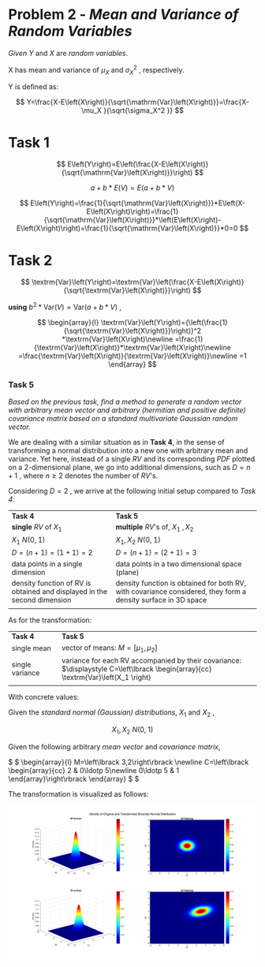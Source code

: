 
#  **Problem 2 \-** *Mean and Variance of Random Variables*

*Given Y* and *X* are *random variables*.


X has mean and variance of $\mu_X$ and $\sigma_X^2$ , respectively.


Y is defined as:

 $$ Y=\frac{X-E\left(X\right)}{\sqrt{\mathrm{Var}\left(X\right)}}=\frac{X-\mu_X }{\sqrt{\sigma_X^2 }} $$ 
# Task 1
 $$ E\left(Y\right)=E\left(\frac{X-E\left(X\right)}{\sqrt{\mathrm{Var}\left(X\right)}}\right) $$ 

```math
a+b*E\left(V\right)=E\left(a+b*V\right)
```

 $$ E\left(Y\right)=\frac{1}{\sqrt{\mathrm{Var}\left(X\right)}}*E\left(X-E\left(X\right)\right)=\frac{1}{\sqrt{\mathrm{Var}\left(X\right)}}*\left(E\left(X\right)-E\left(X\right)\right)=\frac{1}{\sqrt{\mathrm{Var}\left(X\right)}}*0=0 $$ 
# Task 2
 $$ \textrm{Var}\left(Y\right)=\textrm{Var}\left(\frac{X-E\left(X\right)}{\sqrt{\textrm{Var}\left(X\right)}}\right) $$ 

**using** $b^2 *\textrm{Var}\left(V\right)=\textrm{Var}\left(a+b*V\right)$ ,

 $$ \begin{array}{l} \textrm{Var}\left(Y\right)={\left(\frac{1}{\sqrt{\textrm{Var}\left(X\right)}}\right)}^2 *\textrm{Var}\left(X\right)\newline =\frac{1}{\textrm{Var}\left(X\right)}*\textrm{Var}\left(X\right)\newline =\frac{\textrm{Var}\left(X\right)}{\textrm{Var}\left(X\right)}\newline =1 \end{array} $$ 

### Task 5

*Based on the previous task, find a method to generate a random vector with arbitrary mean vector and arbitrary (hermitian and positive definite) covariance matrix based on a standard multivariate Gaussian random vector.*


We are dealing with a similar situation as in **Task 4**, in the sense of transforming a normal distribution into a new one with arbitrary mean and variance. Yet here, instead of a single *RV* and its corresponding *PDF* plotted on a 2\-dimensional plane, we go into additional dimensions, such as $D=n+1$ , where $n\ge 2$ denotes the number of *RV*'s.


Considering $D=2$ , we arrive at the following initial setup compared to *Task 4*:

|      |      |
| :-- | :-- |
| **Task 4** <br>  | **Task 5** <br>   |
| **single** *RV* of $X_1$ <br>  | **multiple** *RV*'s of, $X_1 \;,X_2$ <br>   |
| $\displaystyle X_1 ~N\left(0,\;1\right)$ <br>  | $\displaystyle X_1 ,X_2 ~N\left(0,\;1\right)$ <br>   |
| $\displaystyle D=\left(n+1\right)=\left(1+1\right)=2$ <br>  | $\displaystyle D=\left(n+1\right)=\left(2+1\right)=3$ <br>   |
| data points in a single dimension <br>  | data points in a two dimensional space (plane) <br>   |
| density function of RV is obtained and displayed in the second dimension <br>  | density function is obtained for both RV, with covariance considered, they form a density surface in 3D space <br>   |
|      |       |


As for the transformation:

|      |      |
| :-- | :-- |
| **Task 4** <br>  | **Task 5** <br>   |
| single mean <br>  | vector of means: $M=\left\lbrack \mu_1 ,\mu_2 \right\rbrack$ <br>   |
| single variance <br>  | variance for each RV accompanied by their covariance: <br> $\displaystyle C=\left\lbrack \begin{array}{cc} \textrm{Var}\left(X_1 \right) | \textrm{Cov}\left({\mathit{\mathbf{X}}}_1 ,{\mathit{\mathbf{X}}}_2 \right)\newline \textrm{Cov}\left({\mathit{\mathbf{X}}}_1 ,{\mathit{\mathbf{X}}}_2 \right) | \textrm{Var}\left(X_2 \right) \end{array}\right\rbrack$ <br>   |
|      |       |


With concrete values:


Given the *standard normal (Gaussian) distributions*, $X_1$ and $X_2$ ,

 $$ X_1 ,X_2 ~N\left(0,\;1\right) $$ 

Given the following arbitrary *mean vector* and *covariance matrix*,

 $ $ \begin{array}{l} M=\left\lbrack 3,2\right\rbrack \newline C=\left\lbrack \begin{array}{cc} 2 & 0\ldotp 5\newline 0\ldotp 5 & 1 \end{array}\right\rbrack 
\end{array} $ $ 

The transformation is visualized as follows:


![figure_5.png](mean_and_variance_formatted_media/figure_5.png)
